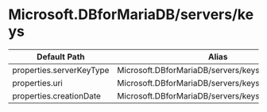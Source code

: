 # Microsoft.DBforMariaDB/servers/keys

| Default Path | Alias |
|---|---|
| properties.serverKeyType | Microsoft.DBforMariaDB/servers/keys/serverKeyType |
| properties.uri | Microsoft.DBforMariaDB/servers/keys/uri |
| properties.creationDate | Microsoft.DBforMariaDB/servers/keys/creationDate |

